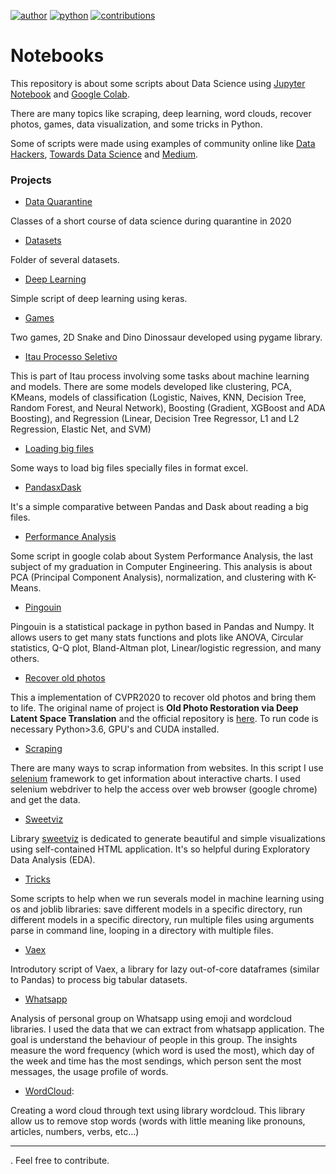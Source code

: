[![author](https://badgen.net/badge/Author/raffoliveira/blue)](https://www.linkedin.com/in/raffoliveira/) [![python](https://badgen.net/badge/Python/3.6+/yellow)](https://www.python.org) [![contributions](https://badgen.net/badge/Contributions/Welcome/green)](https://github.com/raffoliveira/Data_Science/issues)

# Notebooks

This repository is about some scripts about Data Science using [Jupyter Notebook](https://jupyter.org/) and [Google Colab](https://colab.research.google.com/notebooks/intro.ipynb).

There are many topics like scraping, deep learning, word clouds, recover photos, games, data visualization, and some tricks in Python.

Some of scripts were made using examples of community online like [Data Hackers](https://datahackers.com.br/), [Towards Data Science](https://towardsdatascience.com/) and [Medium](https://medium.com/topic/data-science).

### Projects

* [Data Quarantine](https://github.com/raffoliveira/Data_science/tree/main/Data_quarantine)

Classes of a short course of data science during quarantine in 2020

* [Datasets](https://github.com/raffoliveira/Data_science/tree/main/Datasets)

Folder of several datasets.

* [Deep Learning](https://github.com/raffoliveira/Data_science/tree/main/Deep_learning) 

Simple script of deep learning using keras.

* [Games](https://github.com/raffoliveira/Data_science/tree/main/Games)

Two games, 2D Snake and Dino Dinossaur developed using pygame library.

* [Itau Processo Seletivo](https://github.com/raffoliveira/Data_science/tree/main/Itau_processo_seletivo)

This is part of Itau process involving some tasks about machine learning and models. There are some models developed like clustering, PCA, KMeans, models of classification (Logistic, Naives, KNN, Decision Tree, Random Forest, and Neural Network), Boosting (Gradient, XGBoost and ADA Boosting), and Regression (Linear, Decision Tree Regressor, L1 and L2 Regression, Elastic Net, and SVM)

* [Loading big files](https://github.com/raffoliveira/Data_science/tree/main/Loading_large_excel_files)

Some ways to load big files specially files in format excel. 

* [PandasxDask](https://github.com/raffoliveira/Data_science/tree/main/PandasxDask)

It's a simple comparative between Pandas and Dask about reading a big files.

* [Performance Analysis](https://github.com/raffoliveira/Data_science/tree/main/Performance_analysis)

Some script in google colab about System Performance Analysis, the last subject of my graduation in Computer Engineering. This analysis is about PCA (Principal Component Analysis), normalization, and clustering with K-Means.

* [Pingouin](https://github.com/raffoliveira/Data_science/tree/main/Pingouin_statistic)

Pingouin is a statistical package in python based in Pandas and Numpy. It allows users to get many stats functions and plots like ANOVA, Circular statistics, Q-Q plot, Bland-Altman plot, Linear/logistic regression, and many others.

* [Recover old photos](https://github.com/raffoliveira/Data_science/tree/main/Recover_old_photos)

This a implementation of CVPR2020 to recover old photos and bring them to life. The original name of project is **Old Photo Restoration via Deep Latent Space Translation** and the official repository is [here](https://github.com/microsoft/Bringing-Old-Photos-Back-to-Life). To run code is necessary Python>3.6, GPU's and CUDA installed.

* [Scraping](https://github.com/raffoliveira/Data_science/tree/main/Scraping)

There are many ways to scrap information from websites. In this script I use [selenium](https://www.selenium.dev/) framework to get information about interactive charts. I used selenium webdriver to help the access over web browser (google chrome) and get the data.

* [Sweetviz](https://github.com/raffoliveira/Data_science/tree/main/Sweetviz)

Library [sweetviz](https://pypi.org/project/sweetviz/) is dedicated to generate beautiful and simple visualizations using self-contained HTML application. It's so helpful during Exploratory Data Analysis (EDA).

* [Tricks](https://github.com/raffoliveira/Data_science/tree/main/Tricks_Python)

Some scripts to help when we run severals model in machine learning using os and joblib libraries: save different models in a specific directory, run different models in a specific directory, run multiple files using arguments parse in command line, looping in a directory with multiple files.

* [Vaex](https://github.com/raffoliveira/Data_science/tree/main/Vaex)

Introdutory script of Vaex, a library for lazy out-of-core dataframes (similar to Pandas) to process big tabular datasets.

* [Whatsapp](https://github.com/raffoliveira/Data_science/tree/main/Whatsapp)

Analysis of personal group on Whatsapp using  emoji and wordcloud libraries. I used the data that we can extract from whatsapp application. The goal is understand the behaviour of people in this group. The insights measure the word frequency (which word is used the most), which day of the week and time has the most sendings, which person sent the most messages, the usage profile of words.  
  
* [WordCloud](https://github.com/raffoliveira/Data_science/tree/main/Word_clouds):
 
Creating a word cloud through text using library wordcloud. This library allow us to remove stop words (words with little meaning like pronouns, articles, numbers, verbs, etc...) 
 
 

***
.
Feel free to contribute.

